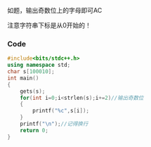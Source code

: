 如题，输出奇数位上的字母即可AC

注意字符串下标是从0开始的！

### Code

```cpp
#include<bits/stdc++.h>
using namespace std;
char s[100010];
int main()
{    
    gets(s);
    for(int i=0;i<strlen(s);i+=2)//输出奇数位
    {
    	printf("%c",s[i]);
	}
	printf("\n");//记得换行
	return 0;
}

```
